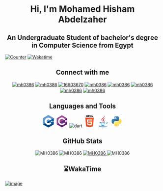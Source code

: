 <h1 align="center">Hi, I'm Mohamed Hisham Abdelzaher</h1>
<h2 align="center">An Undergraduate Student of bachelor's degree in Computer Science from Egypt</h2>

[![Counter](https://visitcount.itsvg.in/api?id=MH0386&label=Profile%20Views&color=12&icon=0&pretty=true)](https://visitcount.itsvg.in/analytics/MH0386)
[![Wakatime](https://wakatime.com/badge/user/e4d8d817-59ad-4a5a-8eb5-e35ff92d6626.svg)](https://wakatime.com/@MH0386)

<h2 align="center">Connect with me</h2>
<p align="center">
<a href="https://twitter.com/mh0386" target="blank"><img align="center" src="https://raw.githubusercontent.com/rahuldkjain/github-profile-readme-generator/master/src/images/icons/Social/twitter.svg" alt="mh0386" height="30" width="40" /></a>
<a href="https://linkedin.com/in/mh0386" target="blank"><img align="center" src="https://raw.githubusercontent.com/rahuldkjain/github-profile-readme-generator/master/src/images/icons/Social/linked-in-alt.svg" alt="mh0386" height="30" width="40" /></a>
<a href="https://stackoverflow.com/users/16603670" target="blank"><img align="center" src="https://raw.githubusercontent.com/rahuldkjain/github-profile-readme-generator/master/src/images/icons/Social/stack-overflow.svg" alt="16603670" height="30" width="40" /></a>
<a href="https://kaggle.com/mh0386" target="blank"><img align="center" src="https://raw.githubusercontent.com/rahuldkjain/github-profile-readme-generator/master/src/images/icons/Social/kaggle.svg" alt="mh0386" height="30" width="40" /></a>
<a href="https://fb.com/mh0386" target="blank"><img align="center" src="https://raw.githubusercontent.com/rahuldkjain/github-profile-readme-generator/master/src/images/icons/Social/facebook.svg" alt="mh0386" height="30" width="40" /></a>
<a href="https://www.hackerrank.com/mh0386" target="blank"><img align="center" src="https://raw.githubusercontent.com/rahuldkjain/github-profile-readme-generator/master/src/images/icons/Social/hackerrank.svg" alt="mh0386" height="30" width="40" /></a>
<a href="https://www.leetcode.com/mh0386" target="blank"><img align="center" src="https://raw.githubusercontent.com/rahuldkjain/github-profile-readme-generator/master/src/images/icons/Social/leet-code.svg" alt="mh0386" height="30" width="40" /></a>
<a href="https://www.codewars.com/users/MH0386" target="blank"><img align="center" src="https://www.codewars.com/packs/assets/logo.61192cf7.svg" alt="mh0386" height="30" /></a>
</p>

<h2 align="center">Languages and Tools</h2>
<p align="center"> 
<img src="https://raw.githubusercontent.com/devicons/devicon/master/icons/cplusplus/cplusplus-original.svg" alt="cplusplus" width="40" height="40"/> 
<img src="https://raw.githubusercontent.com/devicons/devicon/master/icons/csharp/csharp-original.svg" alt="csharp" width="40" height="40"/>
<img src="https://www.vectorlogo.zone/logos/dartlang/dartlang-icon.svg" alt="dart" width="40" height="40"/>
<img src="https://raw.githubusercontent.com/devicons/devicon/master/icons/html5/html5-original-wordmark.svg" alt="html5" width="40" height="40"/>
<img src="https://raw.githubusercontent.com/devicons/devicon/master/icons/java/java-original.svg" alt="java" width="40" height="40"/>
<img src="https://raw.githubusercontent.com/devicons/devicon/master/icons/python/python-original.svg" alt="python" width="40" height="40"/>
</p>

<h2 align="center">GitHub Stats</h2>
<p align="center"> 
<img src="https://github-readme-stats.vercel.app/api?username=MH0386&theme=dark&hide_border=true&include_all_commits=true&count_private=true" alt="MH0386" />
<img src="https://github-readme-streak-stats.herokuapp.com/?user=MH0386&theme=dark&hide_border=true" alt="MH0386" />
<a href="https://wakatime.com/@MH0386"><img src="https://github-readme-stats.vercel.app/api/wakatime?username=MH0386&theme=dark&hide_border=true" alt="MH0386" /> </a>
<img src="https://github-readme-stats.vercel.app/api/top-langs/?username=MH0386&theme=dark&hide_border=true&include_all_commits=true&count_private=true&layout=compact" alt="MH0386" height="150">
</p>


<h2 align="center">⌛WakaTime</h2>

[![image](https://wakatime.com/share/@MH0386/a4a70624-a962-4d26-a403-7dba16508b33.svg)](https://wakatime.com/@MH0386)
